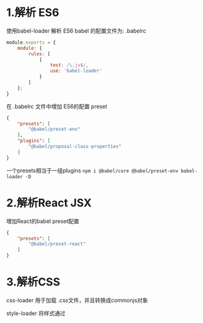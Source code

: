 # 1.解析 ES6
使用babel-loader 解析 ES6
babel 的配置文件为: .babelrc
``` javascript
module.exports = {
    module: {
        rules: [
            {
                test: /\.js$/,
                use: 'babel-loader'
            }
        ]
    };
}
```
在 .babelrc 文件中增加 ES6的配置 preset
``` json
{
    "presets": [
        "@babel/preset-env"
    ],
    "plugins": [
        "@babel/proposal-class-properties"
    ]
}
```
一个presets相当于一组plugins
`npm i @babel/core @babel/preset-env babel-loader -D`

# 2.解析React JSX
增加React的babel preset配置
``` json 
{
    "presets": [
        "@babel/preset-react"
    ]
}
```

# 3.解析CSS
css-loader 用于加载 .css文件，并且转换成commonjs对象

style-loader 将样式通过 <style> 标签插入到 head 中
``` javascript
module.exports = {
    module: {
        rules: [
            test: /\.css$/,
            use: [
                'style-loader',
                'css-loader'
            ]
        ]
    }
}
```

# 4.解析Less

``` javascript
module.exports = {
    module: {
        rules: [
            test: /\.css$/,
            use: [
                'style-loader',
                'css-loader'
            ]
        ]
    }
}
```
安装 less和less-loader
`npm i -D less less-loader`

# 5.解析图片
file-loader用于处理文件
``` javascript
module.exports = {
    module: {
        rules: [
            {
                test: /\.(png|svg|jpg|gif)$/,
                use: [
                    'file-loader'
                ]
            }
        ]
    }
}
```
# 6.解析字体
